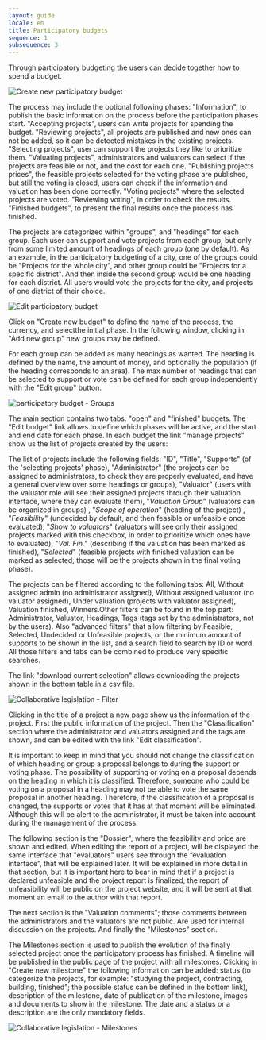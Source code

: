 ```yaml
---
layout: guide
locale: en
title: Participatory budgets
sequence: 1
subsequence: 3
---
```


Through participatory budgeting the users can decide together how to spend a budget.

![Create new participatory budget](/assets/screenshot.jpg)

The process may include the optional following phases: "Information", to publish the basic information on the process before the participation phases start. "Accepting projects", users can write projects for spending the budget. "Reviewing projects", all projects are published and new ones can not be added, so it can be detected mistakes in the existing projects. "Selecting projects", user can support the projects they like to prioritize them. "Valuating projects", administrators and valuators can select if the projects are feasible or not, and the cost for each one. "Publishing projects prices", the feasible projects selected for the voting phase are published, but still the voting is closed, users can check if the information and valuation has been done correctly. "Voting projects" where the selected projects are voted. "Reviewing voting", in order to check the results. "Finished budgets", to present the final results once the process has finished.

The projects are categorized within "groups", and "headings" for each group. Each user can support and vote projects from each group, but only from some limited amount of headings of each group (one by default). As an example, in the participatory budgeting of a city, one of the groups could be "Projects for the whole city", and other group could be "Projects for a specific district". And then inside the second group would be one heading for each district. All users would vote the projects for the city, and projects of one district of their choice.

![Edit participatory budget](/assets/screenshot.jpg)

Click on "Create new budget" to define the name of the process, the currency, and selectthe initial phase. In the following window, clicking in "Add new group" new groups may be defined. 

For each group can be added as many headings as wanted. The heading is defined by the name, the amount of money, and optionally the population (if the heading corresponds to an area). The max number of headings that can be selected to support or vote can be defined for each group independently with the "Edit group" button.

![participatory budget - Groups](/assets/screenshot.jpg)

The main section contains two tabs: "open" and "finished" budgets. The "Edit budget" link allows to define which phases will be active, and the start and end date for each phase. In each budget the link "manage projects" show us the list of projects created by the users:

The list of projects include the following fields: "ID", "Title", "Supports" (of the 'selecting projects' phase), "Administrator" (the projects can be assigned to administrators, to check they are properly evaluated, and have a general overview over some headings or groups), "Valuator" (users with the valuator role will see their assigned projects through their valuation interface, where they can evaluate them), "_Valuation Group_" (valuators can be organized in groups) , "_Scope of operation_" (heading of the project) , "_Feasibility_" (undecided by default, and then feasible or unfeasible once evaluated), "_Show to valuators_" (valuators will see only their assigned projects marked with this checkbox, in order to prioritize which ones have to evaluated), "_Val. Fin._" (describing if the valuation has been marked as finished), "_Selected_" (feasible projects with finished valuation can be marked as selected; those will be the projects shown in the final voting phase).

The projects can be filtered according to the following tabs: All, Without assigned admin (no administrator assigned), Without assigned valuator (no valuator assigned), Under valuation (projects with valuator assigned), Valuation finished, Winners.Other filters can be found in the top part: Administrator, Valuator, Headings, Tags (tags set by the administrators, not by the users). Also "advanced filters" that allow filtering by:Feasible, Selected, Undecided or Unfeasible projects, or the minimum amount of supports to be shown in the list, and a search field to search by ID or word. All those filters and tabs can be combined to produce very specific searches.

The link "download current selection" allows downloading the projects shown in the bottom table in a csv file.

![Collaborative legislation - Filter](/assets/screenshot.jpg)

Clicking in the title of a project a new page show us the information of the project. First the public information of the project. Then the "Classification" section where the administrator and valuators assigned and the tags are shown, and can be edited with the link "Edit classification".

It is important to keep in mind that you should not change the classification of which heading or group a proposal belongs to during the support or voting phase. The possibility of supporting or voting on a proposal depends on the heading in which it is classified. Therefore, someone who could be voting on a proposal in a heading may not be able to vote the same proposal in another heading. Therefore, if the classification of a proposal is changed, the supports or votes that it has at that moment will be eliminated. Although this will be alert to the administrator, it must be taken into account during the management of the process.

The following section is the "Dossier", where the feasibility and price are shown and edited. When editing the report of a project, will be displayed the same interface that "evaluators" users see through the “evaluation interface”, that will be explained later. It will be explained in more detail in that section, but it is important here to bear in mind that if a project is declared unfeasible and the project report is finalized, the report of unfeasibility will be public on the project website, and it will be sent at that moment an email to the author with that report.

The next section is the "Valuation comments"; those comments between the administrators and the valuators are not public. Are used for internal discussion on the projects. And finally the "Milestones" section.

The Milestones section is used to publish the evolution of the finally selected project once the participatory process has finished. A timeline will be published in the public page of the project with all milestones. Clicking in "Create new milestone" the following information can be added: status (to categorize the projects, for example: "studying the project, contracting, building, finished"; the possible status can be defined in the bottom link), description of the milestone, date of publication of the milestone, images and documents to show in the milestone. The date and a status or a description are the only mandatory fields.

![Collaborative legislation - Milestones](/assets/screenshot.jpg)